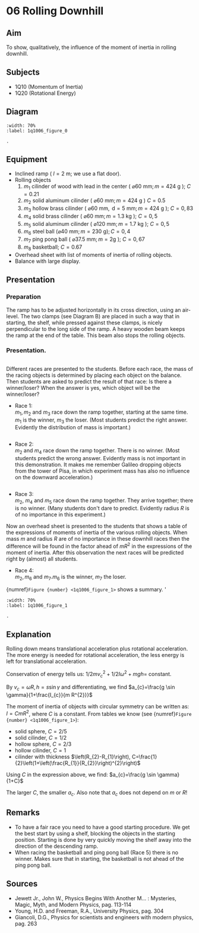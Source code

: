 # 06 Rolling Downhill 
    
## Aim   
 To show, qualitatively, the influence of the moment of inertia in rolling downhill.    
  
## Subjects   
* 1Q10 (Momentum of Inertia) 
* 1Q20 (Rotational Energy)   

## Diagram
   
```{figure} figures/figure_0.png
:width: 70%  
:label: 1q1006_figure_0  

. 
```

## Equipment
- Inclined ramp ( $l=2 \mathrm{~m}$; we use a flat door).
- Rolling objects
    1. $m_{1}$ cilinder of wood with lead in the center ( $\varnothing 60 \mathrm{~mm} ; m=424 \mathrm{~g}$ ); $C=0.21$
    2. $m_{2}$ solid aluminum cilinder ( $\varnothing 60 \mathrm{~mm} ; m=424 \mathrm{~g}$ ) $C=0.5$
    3. $m_{3}$ hollow brass cilinder ( $\varnothing 60 \mathrm{~mm}, \mathrm{~d}=5 \mathrm{~mm} ; m=424 \mathrm{~g}$ ); $C=0,83$
    4. $m_{4}$ solid brass cilinder ( $\varnothing 60 \mathrm{~mm} ; m=1.3 \mathrm{~kg}$ ); $C=0,5$
    5. $m_{5}$ solid aluminum cilinder ( $\varnothing 120 \mathrm{~mm} ; m=1.7 \mathrm{~kg}$ ); $C=0,5$
    6. $m_{6}$ steel ball $(\varnothing 40 \mathrm{~mm} ; m=230 \mathrm{~g}) ; C=0,4$
    7. $m_{7}$ ping pong ball ( $\varnothing 37.5 \mathrm{~mm} ; m=2 \mathrm{g}$ ); $C=0,67$
    8. $m_{8}$ basketball; $C=0.67$
- Overhead sheet with list of moments of inertia of rolling objects.
- Balance with large display.
     
  
## Presentation   

### Preparation

The ramp has to be adjusted horizontally in its cross direction, using an air-level. The two clamps (see Diagram B) are placed in such a way that in starting, the shelf, while pressed against these clamps, is nicely perpendicular to the long side of the ramp. A heavy wooden beam keeps the ramp at the end of the table. This beam also stops the rolling objects.

### Presentation.

```{iframe} https://www.youtube.com/embed/gkH8Ex7yCb0?si=QKnOiUn7372H9vz_
```

Different races are presented to the students. Before each race, the mass of the racing objects is determined by placing each object on the balance. Then students are asked to predict the result of that race: Is there a winner/loser? When the answer is yes, which object will be the winner/loser?

- Race 1:   
    $m_{1}, m_{2}$ and $m_{3}$ race down the ramp together, starting at the same time. $m_{1}$ is the winner, $m_{3}$ the loser. (Most students predict the right answer. Evidently the distribution of mass is important.)

```{iframe} https://www.youtube.com/embed/Sm8McbLyKos?si=2Gz-ywm19zM4dUl6
```

- Race 2:   
    $m_{2}$ and $m_{4}$ race down the ramp together. There is no winner. (Most students predict the wrong answer. Evidently mass is not important in this demonstration. It makes me remember Galileo dropping objects from the tower of Pisa, in which experiment mass has also no influence on the downward acceleration.)

```{iframe} https://www.youtube.com/embed/0m_dNR5KPuU?si=S715TrB2Vlc-zVdl
```

- Race 3:   
    $m_{2}$, $m_{4}$ and $m_{5}$ race down the ramp together. They arrive together; there is no winner. (Many students don't dare to predict. Evidently radius $R$ is of no importance in this experiment.)

Now an overhead sheet is presented to the students that shows a table of the expressions of moments of inertia of the various rolling objects. When mass $m$ and radius $R$ are of no importance in these downhill races then the difference will be found in the factor ahead of $m R^{2}$ in the expressions of the moment of inertia. After this observation the next races will be predicted right by (almost) all students.

- Race 4:   
    $m_{2}, m_{6}$ and $m_{7} . m_{6}$ is the winner, $m_{7}$ the loser.

{numref}`Figure {number} <1q1006_figure_1>` shows a summary.  '

```{figure} figures/figure_1.png
:width: 70%  
:label: 1q1006_figure_1

.
```
  
## Explanation   
Rolling down means translational acceleration plus rotational acceleration. The more energy is needed for rotational acceleration, the less energy is left for translational acceleration.

Conservation of energy tells us: $1 / 2 m v_{c}^{2}+1 / 2 I \omega^{2}+m g h=$ constant.

By $v_{c}=\omega R, h=s \sin \gamma$ and differentiating, we find $a_{c}=\frac{g \sin \gamma}{1+\frac{I_{c}}{m R^{2}}}$

The moment of inertia of objects with circular symmetry can be written as: $I=C m R^{2}$, where $C$ is a constant. From tables we know (see {numref}`Figure {number} <1q1006_figure_1>`):

- solid sphere, $C=2 / 5$
- solid cilinder, $C=1 / 2$
- hollow sphere, $C=2 / 3$
- hollow cilinder, $C=1$
- cilinder with thickness $\left(R_{2}-R_{1}\right), C=\frac{1}{2}\left(1+\left(\frac{R_{1}}{R_{2}}\right)^{2}\right)$

Using $C$ in the expression above, we find: $a_{c}=\frac{g \sin \gamma}{1+C}$

The larger $C$, the smaller $a_{c}$. Also note that $a_{c}$ does not depend on $m$ or $R$!
  
## Remarks
 *  To have a fair race you need to have a good starting procedure. We get the best start by using a shelf, blocking the objects in the starting position. Starting is done by very quickly moving the shelf away into the direction of the descending ramp. 
 *  When racing the basketball and ping pong ball (Race 5) there is no winner. Makes sure that in starting, the basketball is not
 ahead of the ping pong ball.   
  
## Sources
 *  Jewett Jr., John W., Physics Begins With Another M... : Mysteries, Magic, Myth, and Modern Physics, pag. 113-114 
 *  Young, H.D. and Freeman, R.A., University Physics, pag. 304 
 *  Giancoli, D.G., Physics for scientists and engineers with modern physics, pag. 263
  
